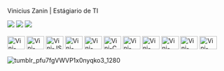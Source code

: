 Vinicius Zanin | Estágiario de TI
<div> 
  <a href="https://www.instagram.com/vinizaninreal/" target="_blank"><img src="https://img.shields.io/badge/-Instagram-%23E4405F?style=for-the-badge&logo=instagram&logoColor=white" target="_blank"></a> 
  <a href = "mailto:vinizanincontato@gmail.com"><img src="https://img.shields.io/badge/-Gmail-%23333?style=for-the-badge&logo=gmail&logoColor=white" target="_blank"></a>
  <a href="https://www.linkedin.com/in/viniciuszanin" target="_blank"><img src="https://img.shields.io/badge/-LinkedIn-%230077B5?style=for-the-badge&logo=linkedin&logoColor=white" target="_blank"></a> 
</div>
  <div style ="display: inline_block"><br>
    <img align="center" alt="Vini-Python" height="30" width="40" src="https://cdn.jsdelivr.net/gh/devicons/devicon@latest/icons/python/python-original.svg" />
    <img align="center" alt="Vini-Java" height="30" width="40" src="https://cdn.jsdelivr.net/gh/devicons/devicon@latest/icons/java/java-original-wordmark.svg" />     
    <img align="center" alt="Vini-JS" height="30" width="40" src="https://cdn.jsdelivr.net/gh/devicons/devicon@latest/icons/javascript/javascript-original.svg" />
    <img align="center" alt="Vini-Dot-net" height="30" width="40" src="https://cdn.jsdelivr.net/gh/devicons/devicon@latest/icons/dot-net/dot-net-original.svg" />
    <img align="center" alt="Vini-C#" height="30" width="40" src="https://cdn.jsdelivr.net/gh/devicons/devicon@latest/icons/csharp/csharp-original.svg" />
    <img align="center" alt="Vini-C" height="30" width="40" src="https://cdn.jsdelivr.net/gh/devicons/devicon@latest/icons/c/c-original.svg" />
    <img align="center" alt="Vini-Azure" height="30" width="40" src="https://cdn.jsdelivr.net/gh/devicons/devicon@latest/icons/azure/azure-original.svg" />
    <img align="center" alt="Vini-mysql" height="30" width="40" src="https://cdn.jsdelivr.net/gh/devicons/devicon@latest/icons/mysql/mysql-original.svg" /> 
    <img align="center" alt="Vini-postgre" height="30" width="40" src="https://cdn.jsdelivr.net/gh/devicons/devicon@latest/icons/postgresql/postgresql-original.svg" />
    <img align="center" alt="Vini-flutter" height="30" width="40" src="https://cdn.jsdelivr.net/gh/devicons/devicon@latest/icons/flutter/flutter-original.svg" />
    <img align="center" alt="Vini-flutter" height="30" width="40" src="https://cdn.jsdelivr.net/gh/devicons/devicon@latest/icons/figma/figma-original.svg" />
    

</div>
<div style ="display: inline_block"><br>
  <img aling="right" alt="tumblr_pfu7fgVWVP1x0nyqko3_1280" src="https://i.redd.it/0pa1hafj20h41.gif">
</div>
